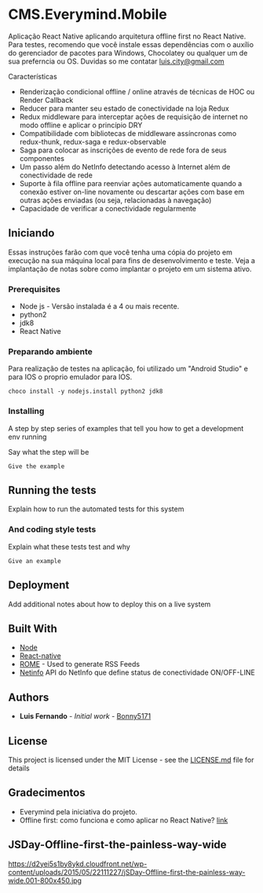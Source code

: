 # CMS.Everymind.Mobile

Aplicação React Native aplicando arquitetura offline first no React Native. Para testes, recomendo que você instale essas dependências com o auxílio do gerenciador de pacotes para Windows, Chocolatey ou qualquer um de sua preferncia ou OS.
Duvidas so me contatar luis.city@gmail.com

Características
* Renderização condicional offline / online através de técnicas de HOC ou Render Callback
* Reducer para manter seu estado de conectividade na loja Redux
* Redux middleware para interceptar ações de requisição de internet no modo offline e aplicar o princípio DRY
* Compatibilidade com bibliotecas de middleware assíncronas como redux-thunk, redux-saga e redux-observable
* Saga para colocar as inscrições de evento de rede fora de seus componentes
* Um passo além do NetInfo detectando acesso à Internet além de conectividade de rede
* Suporte à fila offline para reenviar ações automaticamente quando a conexão estiver on-line novamente ou descartar ações com base em outras ações enviadas (ou seja, relacionadas à navegação)
* Capacidade de verificar a conectividade regularmente

## Iniciando

Essas instruções farão com que você tenha uma cópia do projeto em execução na sua máquina local para fins de desenvolvimento e teste. Veja a implantação de notas sobre como implantar o projeto em um sistema ativo.

### Prerequisites

* Node js - Versão instalada é a 4 ou mais recente.
* python2 
* jdk8
* React Native

### Preparando ambiente

Para realização de testes na aplicação, foi utilizado um "Android Studio" e para IOS o proprio emulador para IOS.

```
choco install -y nodejs.install python2 jdk8
```

### Installing

A step by step series of examples that tell you how to get a development env running

Say what the step will be

```
Give the example
```

## Running the tests

Explain how to run the automated tests for this system

### And coding style tests

Explain what these tests test and why

```
Give an example
```

## Deployment

Add additional notes about how to deploy this on a live system

## Built With

* [Node](https://nodejs.org/en/)
* [React-native](https://facebook.github.io/react-native/docs/getting-started.html)
* [ROME](https://rometools.github.io/rome/) - Used to generate RSS Feeds
* [Netinfo](https://facebook.github.io/react-native/docs/netinfo.html) API do NetInfo que define status de conectividade ON/OFF-LINE

## Authors

* **Luis Fernando** - *Initial work* - [Bonny5171](https://github.com/Bonny5171)

## License

This project is licensed under the MIT License - see the [LICENSE.md](LICENSE.md) file for details

## Gradecimentos

* Everymind pela iniciativa do projeto.
* Offline first: como funciona e como aplicar no React Native? [link](https://blog.rocketseat.com.br/offline-first-react-native/)

## JSDay-Offline-first-the-painless-way-wide
https://d2yei5s1by8ykd.cloudfront.net/wp-content/uploads/2015/05/22111227/jSDay-Offline-first-the-painless-way-wide.001-800x450.jpg

